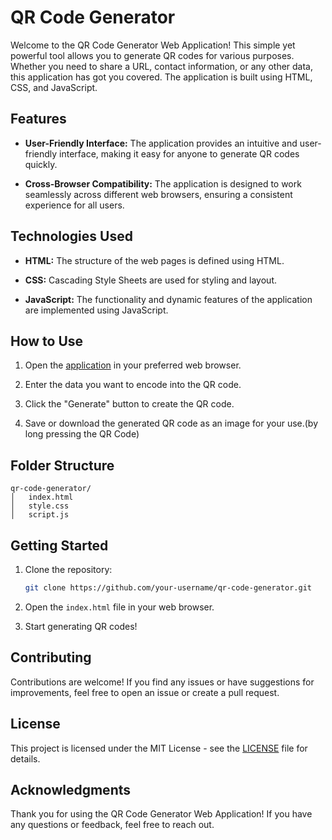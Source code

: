 # QR Code Generator
Welcome to the QR Code Generator Web Application! This simple yet powerful tool allows you to generate QR codes for various purposes. Whether you need to share a URL, contact information, or any other data, this application has got you covered. The application is built using HTML, CSS, and JavaScript.

## Features

- **User-Friendly Interface:** The application provides an intuitive and user-friendly interface, making it easy for anyone to generate QR codes quickly.

- **Cross-Browser Compatibility:** The application is designed to work seamlessly across different web browsers, ensuring a consistent experience for all users.

## Technologies Used

- **HTML:** The structure of the web pages is defined using HTML.

- **CSS:** Cascading Style Sheets are used for styling and layout.

- **JavaScript:** The functionality and dynamic features of the application are implemented using JavaScript.

## How to Use

1. Open the [application](https://gz30eee.github.io/QR-Code-Generator/) in your preferred web browser.

2. Enter the data you want to encode into the QR code.

3. Click the "Generate" button to create the QR code.

4. Save or download the generated QR code as an image for your use.(by long pressing the QR Code)

## Folder Structure

```plaintext
qr-code-generator/
│   index.html
│   style.css
│   script.js
```

## Getting Started

1. Clone the repository:

   ```bash
   git clone https://github.com/your-username/qr-code-generator.git

2. Open the `index.html` file in your web browser.

3. Start generating QR codes!

## Contributing
Contributions are welcome! If you find any issues or have suggestions for improvements, feel free to open an issue or create a pull request.

## License
This project is licensed under the MIT License - see the [LICENSE](LICENSE) file for details.

## Acknowledgments
Thank you for using the QR Code Generator Web Application! If you have any questions or feedback, feel free to reach out.
